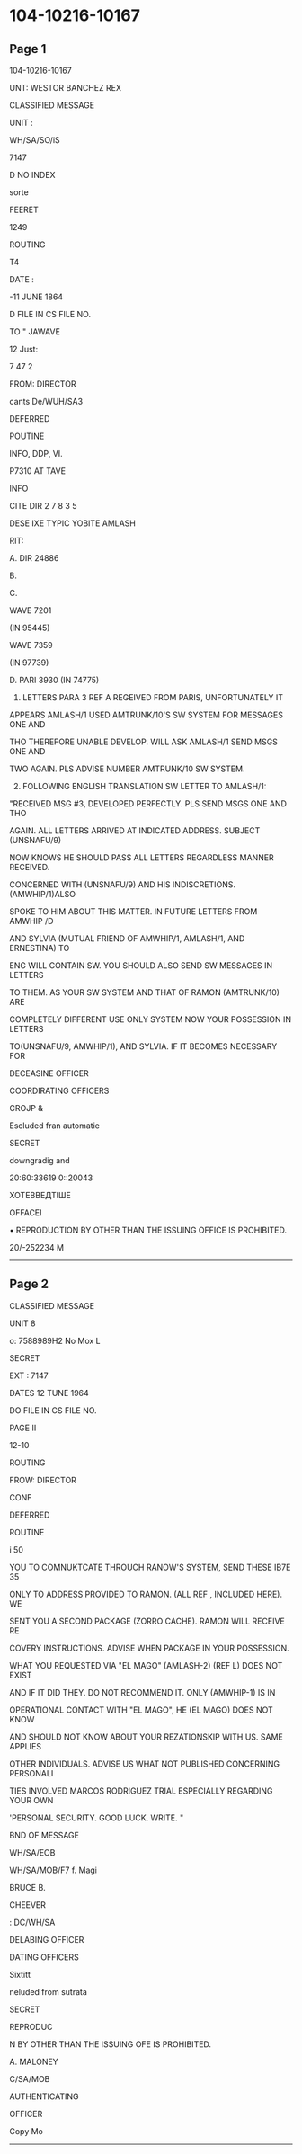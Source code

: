 # 104-10216-10167

## Page 1

104-10216-10167

UNT: WESTOR BANCHEZ REX

CLASSIFIED MESSAGE

UNIT :

WH/SA/SO/iS

7147

D NO INDEX

sorte

FEERET

1249

ROUTING

T4

DATE :

-11 JUNE 1864

D FILE IN CS FILE NO.

TO " JAWAVE

12 Just:

7 47 2

FROM: DIRECTOR

cants De/WUH/SA3

DEFERRED

POUTINE

INFO, DDP, VI.

P7310 AT TAVE

INFO

CITE DIR 2 7 8 3 5

DESE IXE TYPIC YOBITE AMLASH

RIT:

A. DIR 24886

B.

C.

WAVE 7201

(IN 95445)

WAVE 7359

(IN 97739)

D. PARI 3930 (IN 74775)

1. LETTERS PARA 3 REF A REGEIVED FROM PARIS, UNFORTUNATELY IT

APPEARS AMLASH/1 USED AMTRUNK/10'S SW SYSTEM FOR MESSAGES ONE AND

THO THEREFORE UNABLE DEVELOP. WILL ASK AMLASH/1 SEND MSGS ONE AND

TWO AGAIN. PLS ADVISE NUMBER AMTRUNK/10 SW SYSTEM.

2. FOLLOWING ENGLISH TRANSLATION SW LETTER TO AMLASH/1:

"RECEIVED MSG #3, DEVELOPED PERFECTLY. PLS SEND MSGS ONE AND THO

AGAIN. ALL LETTERS ARRIVED AT INDICATED ADDRESS. SUBJECT (UNSNAFU/9)

NOW KNOWS HE SHOULD PASS ALL LETTERS REGARDLESS MANNER RECEIVED.

CONCERNED WITH (UNSNAFU/9) AND HIS INDISCRETIONS. (AMWHIP/1)ALSO

SPOKE TO HIM ABOUT THIS MATTER. IN FUTURE LETTERS FROM AMWHIP /D

AND SYLVIA (MUTUAL FRIEND OF AMWHIP/1, AMLASH/1, AND ERNESTINA) TO

ENG WILL CONTAIN SW. YOU SHOULD ALSO SEND SW MESSAGES IN LETTERS

TO THEM. AS YOUR SW SYSTEM AND THAT OF RAMON (AMTRUNK/10) ARE

COMPLETELY DIFFERENT USE ONLY SYSTEM NOW YOUR POSSESSION IN LETTERS

TO(UNSNAFU/9, AMWHIP/1), AND SYLVIA. IF IT BECOMES NECESSARY FOR

DECEASINE OFFICER

COORDIRATING OFFICERS

CROJP &

Escluded fran automatie

SECRET

downgradig and

20:60:33619 0::20043

ХОТЕВВЕДТІШЕ

OFFACEI

• REPRODUCTION BY OTHER THAN THE ISSUING OFFICE IS PROHIBITED.

20/-252234 M

---

## Page 2

CLASSIFIED MESSAGE

UNIT 8

o: 7588989H2 No Mox L

SECRET

EXT : 7147

DATES 12 TUNE 1964

DO FILE IN CS FILE NO.

PAGE II

12-10

ROUTING

FROW: DIRECTOR

CONF

DEFERRED

ROUTINE

i 50

YOU TO COMNUKTCATE THROUCH RANOW'S SYSTEM, SEND THESE IB7E 35

ONLY TO ADDRESS PROVIDED TO RAMON. (ALL REF , INCLUDED HERE). WE

SENT YOU A SECOND PACKAGE (ZORRO CACHE). RAMON WILL RECEIVE RE

COVERY INSTRUCTIONS. ADVISE WHEN PACKAGE IN YOUR POSSESSION.

WHAT YOU REQUESTED VIA "EL MAGO" (AMLASH-2) (REF L) DOES NOT EXIST

AND IF IT DID THEY. DO NOT RECOMMEND IT. ONLY (AMWHIP-1) IS IN

OPERATIONAL CONTACT WITH "EL MAGO", HE (EL MAGO) DOES NOT KNOW

AND SHOULD NOT KNOW ABOUT YOUR REZATIONSKIP WITH US. SAME APPLIES

OTHER INDIVIDUALS. ADVISE US WHAT NOT PUBLISHED CONCERNING PERSONALI

TIES INVOLVED MARCOS RODRIGUEZ TRIAL ESPECIALLY REGARDING YOUR OWN

'PERSONAL SECURITY. GOOD LUCK. WRITE. "

BND OF MESSAGE

WH/SA/EOB

WH/SA/MOB/F7 f. Magi

BRUCE B.

CHEEVER

: DC/WH/SA

DELABING OFFICER

DATING OFFICERS

Sixtitt

neluded from sutrata

SECRET

REPRODUC

N BY OTHER THAN THE ISSUING OFE IS PROHIBITED.

A. MALONEY

C/SA/MOB

AUTHENTICATING

OFFICER

Copy Mo

---

